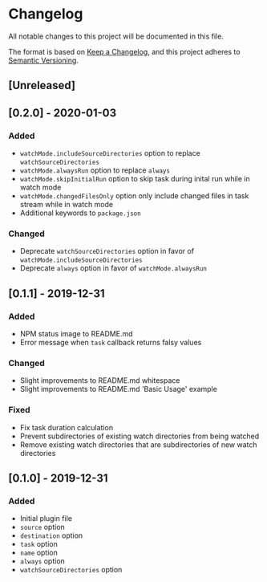 # Changelog
All notable changes to this project will be documented in this file.

The format is based on [Keep a Changelog](https://keepachangelog.com/en/1.0.0/),
and this project adheres to
[Semantic Versioning](https://semver.org/spec/v2.0.0.html).

## [Unreleased]

## [0.2.0] - 2020-01-03
### Added
- `watchMode.includeSourceDirectories` option to replace `watchSourceDirectories`
- `watchMode.alwaysRun` option to replace `always`
- `watchMode.skipInitialRun` option to skip task during inital run while in watch mode
- `watchMode.changedFilesOnly` option only include changed files in task stream while in watch mode
- Additional keywords to `package.json`

### Changed
- Deprecate `watchSourceDirectories` option in favor of `watchMode.includeSourceDirectories`
- Deprecate `always` option in favor of `watchMode.alwaysRun`

## [0.1.1] - 2019-12-31
### Added
- NPM status image to README.md
- Error message when `task` callback returns falsy values

### Changed
- Slight improvements to README.md whitespace
- Slight improvements to README.md 'Basic Usage' example

### Fixed
- Fix task duration calculation
- Prevent subdirectories of existing watch directories from being watched
- Remove existing watch directories that are subdirectories of new watch directories

## [0.1.0] - 2019-12-31
### Added
- Initial plugin file
- `source` option
- `destination` option
- `task` option
- `name` option
- `always` option
- `watchSourceDirectories` option
